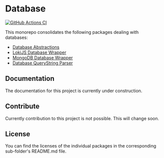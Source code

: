 # Database

[![GitHub Actions CI](https://github.com/nmshd/cns-database/workflows/CI/badge.svg)](https://github.com/nmshd/cns-database/actions?query=workflow%3Apublish)

This monorepo consolidates the following packages dealing with databases:

-   [Database Abstractions](packages/abstractions/)
-   [LokiJS Database Wrapper](packages/loki/)
-   [MongoDB Database Wrapper](packages/mongo/)
-   [Database QueryString Parser](packages/querystring/)

## Documentation

The documentation for this project is currently under construction.

## Contribute

Currently contribution to this project is not possible. This will change soon.

## License

You can find the licenses of the individual packages in the corresponding sub-folder's README.md file.
